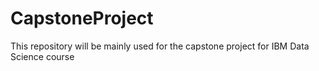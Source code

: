 # CapstoneProject

This repository will be mainly used for the capstone project for IBM Data Science course
